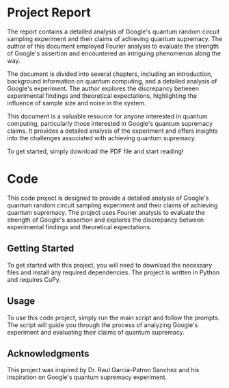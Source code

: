 # Project Report

The report contains a detailed analysis of Google's quantum random circuit sampling experiment and their claims of achieving quantum supremacy. The author of this document employed Fourier analysis to evaluate the strength of Google's assertion and encountered an intriguing phenomenon along the way.

The document is divided into several chapters, including an introduction, background information on quantum computing, and a detailed analysis of Google's experiment. The author explores the discrepancy between experimental findings and theoretical expectations, highlighting the influence of sample size and noise in the system.

This document is a valuable resource for anyone interested in quantum computing, particularly those interested in Google's quantum supremacy claims. It provides a detailed analysis of the experiment and offers insights into the challenges associated with achieving quantum supremacy.

To get started, simply download the PDF file and start reading!

# Code

This code project is designed to provide a detailed analysis of Google's quantum random circuit sampling experiment and their claims of achieving quantum supremacy. The project uses Fourier analysis to evaluate the strength of Google's assertion and explores the discrepancy between experimental findings and theoretical expectations.


## Getting Started

To get started with this project, you will need to download the necessary files and install any required dependencies. The project is written in Python and requires CuPy. 

## Usage

To use this code project, simply run the main script and follow the prompts. The script will guide you through the process of analyzing Google's experiment and evaluating their claims of quantum supremacy.


## Acknowledgments

This project was inspired by Dr. Raul Garcia-Patron Sanchez and his inspiration on Google's quantum supremacy experiment.
